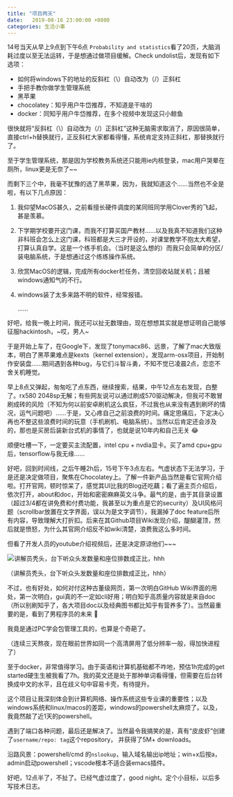 ```yaml
---
title: "项目两天"
date:   2019-08-16 23:00:00 +0800
categories: 生活小事
---
```


14号当天从早上9点到下午6点 `Probability and statistics`看了20页，大脑消耗过度以至无法运转，于是想通过做项目缓解。Check undolist后，发现有如下选项：

- 如何将windows下的地址的反斜杠（\）自动改为（/）正斜杠
- 手把手教你做学生管理系统
- 黑苹果
- chocolatey：知乎用户牛岱推荐，不知道是干啥的
- docker：同知乎用户牛岱推荐，在多个视频中发现这只小鲸鱼

很快就将“反斜杠（\）自动改为（/）正斜杠”这种无脑需求取消了，原因很简单，直接ctrl+h替换就行，正反斜杠大家都看得懂，系统肯定支持正斜杠，那替换就行了。

至于学生管理系统，那是因为学校教务系统还只能用ie内核登录，mac用户哭晕在厕所，linux更是无奈了~~

而剩下三个中，我毫不犹豫的选了黑苹果，因为，我就知道这个……当然也不全是啦，有以下几点原因：

1. 我仰望MacOS甚久，之前看擅长硬件调度的某同班同学用Clover秀的飞起，甚是羡慕。

2. 下学期学校要开这门课，而我不打算买国产教材……以及我真不知道我们这种非科班会怎么上这门课，科班都是大三才开设的，对课堂教学不抱太大希望，打算认真自学。这是一个练手机会。（当时是这么想的）而我只会简单的分区/装电脑系统，于是想通过这个练练操作系统。

3. 欣赏MacOS的逻辑，完成所有docker栏任务，清空回收站就关机；且被windows通知气的不行。

4. windows装了太多来路不明的软件，经常报错。

   ……

好吧，给我一晚上时间，我还可以扯无数理由，现在想想其实就是想证明自己能够征服hackintosh，~哎，男人~

于是开始上车了，在Google下，发现了tonymacx86、远景，了解了mac大致版本，明白了黑苹果难点是kexts（kernel extension），发现arm-osx项目，开始制作安装盘……期间遇到各种bug，与它们斗智斗勇，不知不觉已凌晨2点，恋恋不舍关机睡觉。

早上8点又弹起，匆匆吃了点东西，继续搜索，结果，中午12点左右发现，白整了。rx580 2048sp无解；有些网友说可以通过刷成570驱动解决，但我可不敢冒刷成砖的风险（不知为何以前安卓刷机这么疯狂，不过我也从来没有遇到刷坏的情况，运气问题吧）……于是，又心疼自己之前浪费的时间。痛定思痛后，下定决心再也不整这些浪费时间的玩意（手机刷机、电脑系统）。当然以后肯定还会涉及的，那也是买房后装新台式机的事情了，也就是说10年内和自己无关 :joy:

顺便吐槽一下，一定要买主流配置，intel cpu + nvdia显卡。买了amd cpu+gpu后，tensorflow与我无缘……

好吧，回到时间线，之后午睡2h后，15号下午3点左右。气虚状态下无法学习，于是还是决定做项目，聚焦在Chocolatey上。了解一件新产品当然是看它官网介绍啦。打开官网，顿时惊呆了，感觉其UI比我的Blog还吃藕；看了遍主页介绍后，依次打开，about和doc，开始和密密麻麻英文斗争。最气的是，由于其目录设置（超过3/4都在讲免费和付费功能，我甚至以为重点是它的security）及UI风格问题（scrollbar放置在文字界面，误以为是文字调节），我漏掉了doc feature后所有内容，导致理解大打折扣。后来在其Github项目Wiki发现介绍，醍醐灌顶，然后就是愤怒，为什么其官网介绍反不如wiki清楚，浪费我这么多时间。

但看了开发人员的youtube介绍视频后，还是决定原谅他们~~~

![讲解员秃头，台下听众头发数量和座位排数成正比，hhh](https://i.imgur.com/emAFvUj.jpg)

（讲解员秃头，台下听众头发数量和座位排数成正比，hhh）

不过，也有好处，如何对付这种古董级网页，第一次明白GitHub Wiki界面的用处，第一次明白，gui真的不一定如cli好用；明白知乎高质量内容就是来自doc（所以别刷知乎了，各大项目doc以及经典图书都比知乎有营养多了）。当然最重要的是，看到了男程序员的未来 :dog:

我竟是通过PC学会包管理工具的，也算是个奇葩了。

（连续三天熬夜，现在眼前世界如同一个高清屏用了低分辨率一般，得加快进程了）

至于docker，非常值得学习。由于英语和计算机基础都不咋地，预估1h完成的get started硬生生被我看了7h。我的英文还是处于那种单词看得懂，但需要在后台转换成中文的水平，且在歧义句中容易卡壳，有待提升。

这个项目让我深刻体会到计算机网络、操作系统这些专业课的重要性；以及windows系统和linux/macos的差距，windows的powershell太麻烦了。以及，我竟然敲了近1天的powershell。

遇到了端口各种问题，最后还是解决了。当然最令我搞笑的是，真有“皮皮虾”创建了`username/repo: tag`这个repository， 并获得了5M+ downloads。

沿路风景：powershell/cmd 的`nslookup`，输入域名输出ip地址；win+x后按a，admin启动powershell；vscode根本不适合装emacs插件。

好吧，12点半了，不扯了。已经气虚过度了，good night。定个小目标，以后多写技术日志。
